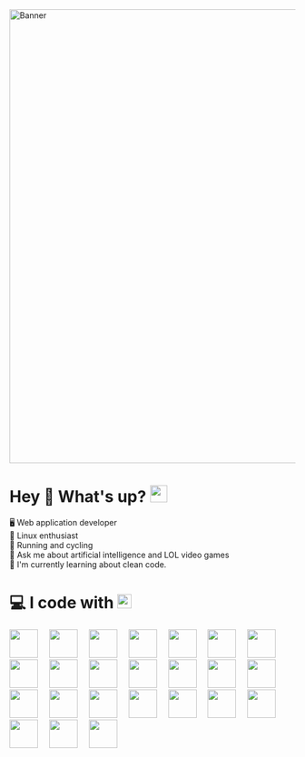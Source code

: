 <img src="https://www.webdesignacademy.co.za/wp-content/uploads/2022/10/javascript-course-gauteng-banner.jpg" alt="Banner" width="800">

# Hey 👋 What's up? <img src="https://media.giphy.com/media/WUlplcMpOCEmTGBtBW/giphy.gif" width="30">
🖥️ Web application developer<br>🐧 Linux enthusiast<br>🚴 Running and cycling<br>💬 Ask me about artificial intelligence and LOL video games<br>🌱 I'm currently learning about clean code.

# 💻 I code with <img src="https://media2.giphy.com/media/QssGEmpkyEOhBCb7e1/giphy.gif?cid=ecf05e47a0n3gi1bfqntqmob8g9aid1oyj2wr3ds3mg700bl&rid=giphy.gif" width ="25">
<div align="left">
          <img src="https://cdn.jsdelivr.net/gh/devicons/devicon@latest/icons/html5/html5-original.svg" height="50" />
          <img width="12" />
          <img src="https://cdn.jsdelivr.net/gh/devicons/devicon@latest/icons/css3/css3-original.svg" height="50" /> 
          <img width="12" />
          <img src="https://cdn.jsdelivr.net/gh/devicons/devicon@latest/icons/bootstrap/bootstrap-original-wordmark.svg" height="50" /> 
          <img width="12" />
          <img src="https://cdn.jsdelivr.net/gh/devicons/devicon@latest/icons/materialui/materialui-original.svg" height="50" /> 
          <img width="12" />
          <img src="https://cdn.jsdelivr.net/gh/devicons/devicon@latest/icons/javascript/javascript-original.svg" height="50" /> 
          <img width="12" />
          <img src="https://cdn.jsdelivr.net/gh/devicons/devicon@latest/icons/typescript/typescript-original.svg" height="50" />
          <img width="12" />
          <img src="https://cdn.jsdelivr.net/gh/devicons/devicon@latest/icons/react/react-original-wordmark.svg" height="50" /> 
          <img width="12" />
          <img src="https://cdn.jsdelivr.net/gh/devicons/devicon@latest/icons/vitejs/vitejs-original.svg" height="50" /> 
          <img width="12" />
          <img src="https://cdn.jsdelivr.net/gh/devicons/devicon@latest/icons/git/git-original-wordmark.svg" height="50" /> 
          <img width="12" />
          <img src="https://cdn.jsdelivr.net/gh/devicons/devicon@latest/icons/github/github-original.svg" height="50" />
          <img width="12" />
          <img src="https://cdn.jsdelivr.net/gh/devicons/devicon@latest/icons/npm/npm-original-wordmark.svg" height="50" /> 
          <img width="12" />
          <img src="https://cdn.jsdelivr.net/gh/devicons/devicon@latest/icons/nodejs/nodejs-original-wordmark.svg" height="50" /> 
          <img width="12" />
          <img src="https://cdn.jsdelivr.net/gh/devicons/devicon@latest/icons/express/express-original.svg" height="50" /> 
          <img width="12" />
          <img src="https://cdn.jsdelivr.net/gh/devicons/devicon@latest/icons/mongodb/mongodb-original-wordmark.svg" height="50" /> 
          <img width="12" />
          <img src="https://cdn.jsdelivr.net/gh/devicons/devicon@latest/icons/postgresql/postgresql-original-wordmark.svg" height="50" /> 
          <img width="12" />
          <img src="https://cdn.jsdelivr.net/gh/devicons/devicon@latest/icons/prisma/prisma-original.svg" height="50" /> 
          <img width="12" />
          <img src="https://cdn.jsdelivr.net/gh/devicons/devicon@latest/icons/firebase/firebase-original.svg" height="50" /> 
          <img width="12" />
          <img src="https://cdn.jsdelivr.net/gh/devicons/devicon@latest/icons/docker/docker-original.svg" height="50" /> 
          <img width="12" />
          <img src="https://cdn.jsdelivr.net/gh/devicons/devicon@latest/icons/netlify/netlify-original.svg" height="50" /> 
          <img width="12" />
          <img src="https://cdn.jsdelivr.net/gh/devicons/devicon@latest/icons/railway/railway-original.svg" height="50" />
          <img width="12" />
          <img src="https://cdn.jsdelivr.net/gh/devicons/devicon@latest/icons/postman/postman-original.svg" height="50" /> 
          <img width="12" />
          <img src="https://cdn.jsdelivr.net/gh/devicons/devicon@latest/icons/vscode/vscode-original.svg" height="50"/> 
          <img width="12" />
          <img src="https://cdn.jsdelivr.net/gh/devicons/devicon@latest/icons/linux/linux-original.svg" height="50" /> 
          <img width="12" />
          <img src="https://cdn.jsdelivr.net/gh/devicons/devicon@latest/icons/debian/debian-plain-wordmark.svg" height="50" />
          <img width="12" />
</div>
          
<!-- Proudly created with GPRM ( https://gprm.itsvg.in ) -->
